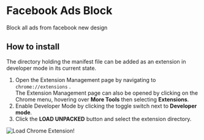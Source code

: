 # Facebook Ads Block
Block all ads from facebook new design

## How to install

The directory holding the manifest file can be added as an extension in developer mode in its current state.

1. Open the Extension Management page by navigating to `chrome://extensions` .   
The Extension Management page can also be opened by clicking on the Chrome menu, hovering over **More Tools** then selecting **Extensions**.
2. Enable Developer Mode by clicking the toggle switch next to **Developer mode**.
3. Click the **LOAD UNPACKED** button and select the extension directory.

![Load Chrome Extension!](https://developer.chrome.com/static/images/get_started/load_extension.png)
